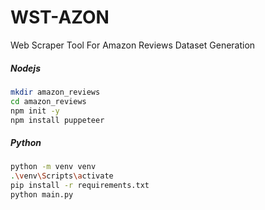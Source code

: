 # WST-AZON
Web Scraper Tool For Amazon Reviews Dataset Generation

##### Nodejs
```bash
mkdir amazon_reviews
cd amazon_reviews
npm init -y
npm install puppeteer
```
##### Python
```bash
python -m venv venv
.\venv\Scripts\activate
pip install -r requirements.txt
python main.py
```
